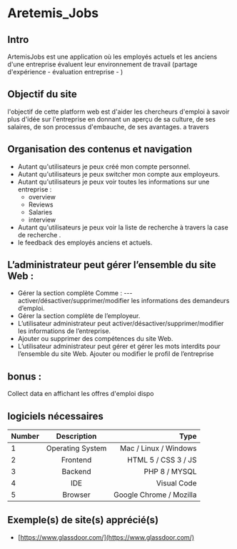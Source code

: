 # Aretemis_Jobs
## Intro 
ArtemisJobs est une application où les employés actuels et les anciens d'une entreprise évaluent leur environnement de travail (partage d'expérience - évaluation entreprise - )
## Objectif du site
l'objectif de cette platform web est d'aider les chercheurs d'emploi à savoir plus
d'idée sur l'entreprise en donnant un aperçu de sa culture, de ses salaires, de son
processus d'embauche, de ses avantages. a travers 
## Organisation des contenus et navigation
* Autant qu'utilisateurs je peux créé mon compte personnel.
* Autant qu'utilisateurs je peux switcher mon compte aux employeurs.
* Autant qu'utilisateurs je peux voir toutes les informations sur une entreprise :
  - overview
  - Reviews
  - Salaries
  - interview
* Autant qu'utilisateurs je peux voir la liste de recherche à travers la case de recherche .
* le feedback des employés anciens et actuels.
## L’administrateur peut gérer l’ensemble du site Web :
* Gérer la section complète  Comme : ---activer/désactiver/supprimer/modifier les informations des demandeurs   d’emploi.
* Gérer la section complète de l’employeur. 
* L’utilisateur administrateur peut activer/désactiver/supprimer/modifier les informations de l’entreprise.
* Ajouter ou supprimer des compétences du site Web.
* L’utilisateur administrateur peut gérer et gérer les mots interdits pour l’ensemble du site Web.
Ajouter ou modifier le profil de l’entreprise
## bonus :
Collect data en affichant les offres d'emploi dispo 
## logiciels nécessaires
| Number	| Description |	Type | 
|----------|:-------------:|------:|
| 1	| Operating System	| Mac / Linux / Windows | 
| 2 | Frontend | HTML 5 / CSS 3 / JS | 
| 3	| Backend |	PHP 8 / MYSQL | 
| 4	| IDE | Visual Code | 
| 5	| Browser | Google Chrome / Mozilla | 
## Exemple(s) de site(s) apprécié(s)
* [https://www.glassdoor.com/](https://www.glassdoor.com/)
